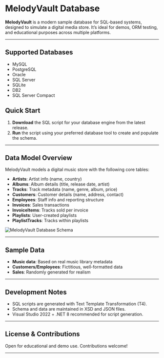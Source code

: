 # MelodyVault Database

**MelodyVault** is a modern sample database for SQL-based systems, designed to simulate a digital media store. It’s ideal for demos, ORM testing, and educational purposes across multiple platforms.

---

## Supported Databases

- MySQL
- PostgreSQL
- Oracle
- SQL Server
- SQLite
- DB2
- SQL Server Compact

## Quick Start

1. **Download** the SQL script for your database engine from the latest release.
2. **Run** the script using your preferred database tool to create and populate the schema.

---

## Data Model Overview

MelodyVault models a digital music store with the following core tables:

- **Artists**: Artist info (name, country)
- **Albums**: Album details (title, release date, artist)
- **Tracks**: Track metadata (name, genre, album, price)
- **Customers**: Customer details (name, address, contact)
- **Employees**: Staff info and reporting structure
- **Invoices**: Sales transactions
- **InvoiceItems**: Tracks sold per invoice
- **Playlists**: User-created playlists
- **PlaylistTracks**: Tracks within playlists

![MelodyVault Database Schema](MelodyVault%20Database%20Schema)

---

## Sample Data

- **Music data**: Based on real music library metadata
- **Customers/Employees**: Fictitious, well-formatted data
- **Sales**: Randomly generated for realism

---

## Development Notes

- SQL scripts are generated with Text Template Transformation (T4).
- Schema and data are maintained in XSD and JSON files.
- Visual Studio 2022 + .NET 8 recommended for script generation.

---

## License & Contributions

Open for educational and demo use. Contributions welcome!

---
